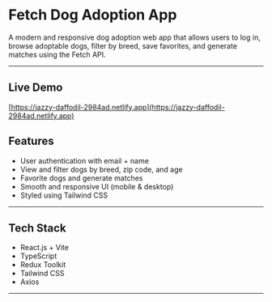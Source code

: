 # Fetch Dog Adoption App

A modern and responsive dog adoption web app that allows users to log in, browse adoptable dogs, filter by breed, save favorites, and generate matches using the Fetch API.

---

## Live Demo

[https://jazzy-daffodil-2984ad.netlify.app](https://jazzy-daffodil-2984ad.netlify.app)

##  Features

-  User authentication with email + name
-  View and filter dogs by breed, zip code, and age
-  Favorite dogs and generate matches
-  Smooth and responsive UI (mobile & desktop)
-  Styled using Tailwind CSS

---

##  Tech Stack

- React.js + Vite
- TypeScript
- Redux Toolkit
- Tailwind CSS
- Axios

---



